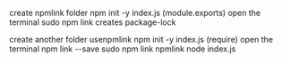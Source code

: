 create npmlink folder 
npm init -y
index.js (module.exports)
open the terminal
sudo npm link creates package-lock

create another folder usenpmlink
npm init -y
index.js (require)
open the terminal
npm link --save
sudo npm link npmlink
node index.js

